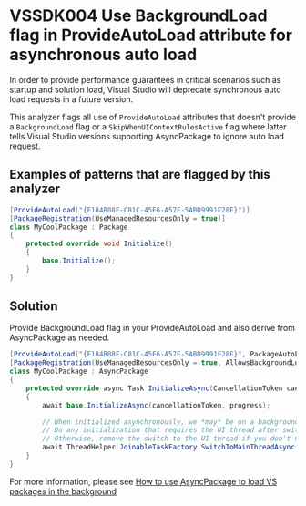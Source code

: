 # VSSDK004 Use BackgroundLoad flag in ProvideAutoLoad attribute for asynchronous auto load

In order to provide performance guarantees in critical scenarios such as startup and solution load,
Visual Studio will deprecate synchronous auto load requests in a future version.

This analyzer flags all use of `ProvideAutoLoad` attributes that doesn't provide a `BackgroundLoad` flag or
a `SkipWhenUIContextRulesActive` flag where latter tells Visual Studio versions supporting AsyncPackage to
ignore auto load request.

## Examples of patterns that are flagged by this analyzer

```csharp
[ProvideAutoLoad("{F184B08F-C81C-45F6-A57F-5ABD9991F28F}")]
[PackageRegistration(UseManagedResourcesOnly = true)]
class MyCoolPackage : Package
{
    protected override void Initialize()
    {
        base.Initialize();
    }
}
```

## Solution

Provide BackgroundLoad flag in your ProvideAutoLoad and also derive from AsyncPackage as needed.

```csharp
[ProvideAutoLoad("{F184B08F-C81C-45F6-A57F-5ABD9991F28F}", PackageAutoLoadFlags.BackgroundLoad)]
[PackageRegistration(UseManagedResourcesOnly = true, AllowsBackgroundLoading = true)]
class MyCoolPackage : AsyncPackage
{
    protected override async Task InitializeAsync(CancellationToken cancellationToken, IProgress<ServiceProgressData> progress)
    {
        await base.InitializeAsync(cancellationToken, progress);

        // When initialized asynchronously, we *may* be on a background thread at this point.
        // Do any initialization that requires the UI thread after switching to the UI thread.
        // Otherwise, remove the switch to the UI thread if you don't need it.
        await ThreadHelper.JoinableTaskFactory.SwitchToMainThreadAsync(cancellationToken);
    }
}
```

For more information, please see [How to use AsyncPackage to load VS packages in the background](https://docs.microsoft.com/en-us/visualstudio/extensibility/how-to-use-asyncpackage-to-load-vspackages-in-the-background)
